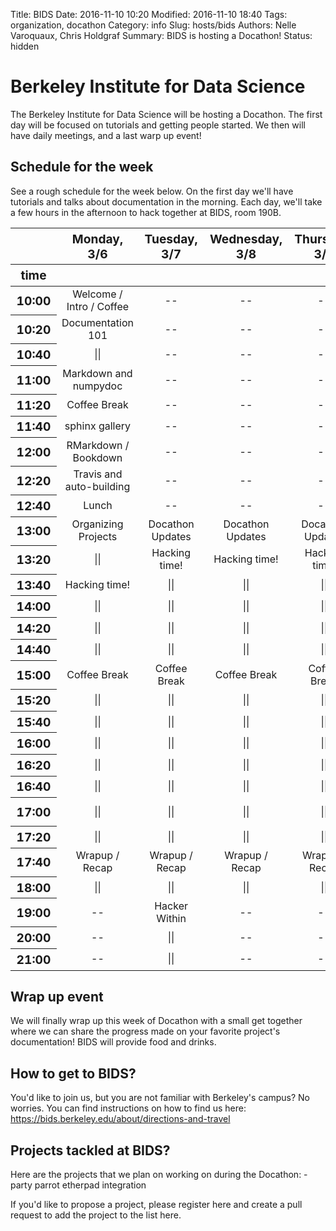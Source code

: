 Title: BIDS
Date: 2016-11-10 10:20
Modified: 2016-11-10 18:40
Tags: organization, docathon
Category: info
Slug: hosts/bids
Authors: Nelle Varoquaux, Chris Holdgraf
Summary: BIDS is hosting a Docathon!
Status: hidden


# Berkeley Institute for Data Science

The Berkeley Institute for Data Science will be hosting a Docathon. The first
day will be focused on tutorials and getting people started. We then will have
daily meetings, and a last warp up event!

## Schedule for the week
See a rough schedule for the week below. On the first day we'll have tutorials and talks about documentation in the morning. Each day, we'll take a few hours in the afternoon to hack together at BIDS, room 190B.


<style  type="text/css" >

#T_40507868_f545_11e6_a457_20c9d077fbe1 tr:hover {

background-color: #ffff99;

}

#T_40507868_f545_11e6_a457_20c9d077fbe1 th {

font-size: 120%;

text-align: center;

font-weight: bold;

}

#T_40507868_f545_11e6_a457_20c9d077fbe1 td {

width: 200px;

}


#T_40507868_f545_11e6_a457_20c9d077fbe1row0_col0 {

text-align:  center;

}

#T_40507868_f545_11e6_a457_20c9d077fbe1row0_col1 {

text-align:  center;

}

#T_40507868_f545_11e6_a457_20c9d077fbe1row0_col2 {

text-align:  center;

}

#T_40507868_f545_11e6_a457_20c9d077fbe1row0_col3 {

text-align:  center;

}

#T_40507868_f545_11e6_a457_20c9d077fbe1row0_col4 {

text-align:  center;

}

#T_40507868_f545_11e6_a457_20c9d077fbe1row1_col0 {

text-align:  center;

}

#T_40507868_f545_11e6_a457_20c9d077fbe1row1_col1 {

text-align:  center;

}

#T_40507868_f545_11e6_a457_20c9d077fbe1row1_col2 {

text-align:  center;

}

#T_40507868_f545_11e6_a457_20c9d077fbe1row1_col3 {

text-align:  center;

}

#T_40507868_f545_11e6_a457_20c9d077fbe1row1_col4 {

text-align:  center;

}

#T_40507868_f545_11e6_a457_20c9d077fbe1row2_col0 {

text-align:  center;

}

#T_40507868_f545_11e6_a457_20c9d077fbe1row2_col1 {

text-align:  center;

}

#T_40507868_f545_11e6_a457_20c9d077fbe1row2_col2 {

text-align:  center;

}

#T_40507868_f545_11e6_a457_20c9d077fbe1row2_col3 {

text-align:  center;

}

#T_40507868_f545_11e6_a457_20c9d077fbe1row2_col4 {

text-align:  center;

}

#T_40507868_f545_11e6_a457_20c9d077fbe1row3_col0 {

text-align:  center;

}

#T_40507868_f545_11e6_a457_20c9d077fbe1row3_col1 {

text-align:  center;

}

#T_40507868_f545_11e6_a457_20c9d077fbe1row3_col2 {

text-align:  center;

}

#T_40507868_f545_11e6_a457_20c9d077fbe1row3_col3 {

text-align:  center;

}

#T_40507868_f545_11e6_a457_20c9d077fbe1row3_col4 {

text-align:  center;

}

#T_40507868_f545_11e6_a457_20c9d077fbe1row4_col0 {

text-align:  center;

}

#T_40507868_f545_11e6_a457_20c9d077fbe1row4_col1 {

text-align:  center;

}

#T_40507868_f545_11e6_a457_20c9d077fbe1row4_col2 {

text-align:  center;

}

#T_40507868_f545_11e6_a457_20c9d077fbe1row4_col3 {

text-align:  center;

}

#T_40507868_f545_11e6_a457_20c9d077fbe1row4_col4 {

text-align:  center;

}

#T_40507868_f545_11e6_a457_20c9d077fbe1row5_col0 {

text-align:  center;

}

#T_40507868_f545_11e6_a457_20c9d077fbe1row5_col1 {

text-align:  center;

}

#T_40507868_f545_11e6_a457_20c9d077fbe1row5_col2 {

text-align:  center;

}

#T_40507868_f545_11e6_a457_20c9d077fbe1row5_col3 {

text-align:  center;

}

#T_40507868_f545_11e6_a457_20c9d077fbe1row5_col4 {

text-align:  center;

}

#T_40507868_f545_11e6_a457_20c9d077fbe1row6_col0 {

text-align:  center;

}

#T_40507868_f545_11e6_a457_20c9d077fbe1row6_col1 {

text-align:  center;

}

#T_40507868_f545_11e6_a457_20c9d077fbe1row6_col2 {

text-align:  center;

}

#T_40507868_f545_11e6_a457_20c9d077fbe1row6_col3 {

text-align:  center;

}

#T_40507868_f545_11e6_a457_20c9d077fbe1row6_col4 {

text-align:  center;

}

#T_40507868_f545_11e6_a457_20c9d077fbe1row7_col0 {

text-align:  center;

}

#T_40507868_f545_11e6_a457_20c9d077fbe1row7_col1 {

text-align:  center;

}

#T_40507868_f545_11e6_a457_20c9d077fbe1row7_col2 {

text-align:  center;

}

#T_40507868_f545_11e6_a457_20c9d077fbe1row7_col3 {

text-align:  center;

}

#T_40507868_f545_11e6_a457_20c9d077fbe1row7_col4 {

text-align:  center;

}

#T_40507868_f545_11e6_a457_20c9d077fbe1row8_col0 {

text-align:  center;

}

#T_40507868_f545_11e6_a457_20c9d077fbe1row8_col1 {

text-align:  center;

}

#T_40507868_f545_11e6_a457_20c9d077fbe1row8_col2 {

text-align:  center;

}

#T_40507868_f545_11e6_a457_20c9d077fbe1row8_col3 {

text-align:  center;

}

#T_40507868_f545_11e6_a457_20c9d077fbe1row8_col4 {

text-align:  center;

}

#T_40507868_f545_11e6_a457_20c9d077fbe1row9_col0 {

text-align:  center;

}

#T_40507868_f545_11e6_a457_20c9d077fbe1row9_col1 {

text-align:  center;

}

#T_40507868_f545_11e6_a457_20c9d077fbe1row9_col2 {

text-align:  center;

}

#T_40507868_f545_11e6_a457_20c9d077fbe1row9_col3 {

text-align:  center;

}

#T_40507868_f545_11e6_a457_20c9d077fbe1row9_col4 {

text-align:  center;

}

#T_40507868_f545_11e6_a457_20c9d077fbe1row10_col0 {

text-align:  center;

}

#T_40507868_f545_11e6_a457_20c9d077fbe1row10_col1 {

text-align:  center;

}

#T_40507868_f545_11e6_a457_20c9d077fbe1row10_col2 {

text-align:  center;

}

#T_40507868_f545_11e6_a457_20c9d077fbe1row10_col3 {

text-align:  center;

}

#T_40507868_f545_11e6_a457_20c9d077fbe1row10_col4 {

text-align:  center;

}

#T_40507868_f545_11e6_a457_20c9d077fbe1row11_col0 {

text-align:  center;

}

#T_40507868_f545_11e6_a457_20c9d077fbe1row11_col1 {

text-align:  center;

}

#T_40507868_f545_11e6_a457_20c9d077fbe1row11_col2 {

text-align:  center;

}

#T_40507868_f545_11e6_a457_20c9d077fbe1row11_col3 {

text-align:  center;

}

#T_40507868_f545_11e6_a457_20c9d077fbe1row11_col4 {

text-align:  center;

}

#T_40507868_f545_11e6_a457_20c9d077fbe1row12_col0 {

text-align:  center;

}

#T_40507868_f545_11e6_a457_20c9d077fbe1row12_col1 {

text-align:  center;

}

#T_40507868_f545_11e6_a457_20c9d077fbe1row12_col2 {

text-align:  center;

}

#T_40507868_f545_11e6_a457_20c9d077fbe1row12_col3 {

text-align:  center;

}

#T_40507868_f545_11e6_a457_20c9d077fbe1row12_col4 {

text-align:  center;

}

#T_40507868_f545_11e6_a457_20c9d077fbe1row13_col0 {

text-align:  center;

}

#T_40507868_f545_11e6_a457_20c9d077fbe1row13_col1 {

text-align:  center;

}

#T_40507868_f545_11e6_a457_20c9d077fbe1row13_col2 {

text-align:  center;

}

#T_40507868_f545_11e6_a457_20c9d077fbe1row13_col3 {

text-align:  center;

}

#T_40507868_f545_11e6_a457_20c9d077fbe1row13_col4 {

text-align:  center;

}

#T_40507868_f545_11e6_a457_20c9d077fbe1row14_col0 {

text-align:  center;

}

#T_40507868_f545_11e6_a457_20c9d077fbe1row14_col1 {

text-align:  center;

}

#T_40507868_f545_11e6_a457_20c9d077fbe1row14_col2 {

text-align:  center;

}

#T_40507868_f545_11e6_a457_20c9d077fbe1row14_col3 {

text-align:  center;

}

#T_40507868_f545_11e6_a457_20c9d077fbe1row14_col4 {

text-align:  center;

}

#T_40507868_f545_11e6_a457_20c9d077fbe1row15_col0 {

text-align:  center;

}

#T_40507868_f545_11e6_a457_20c9d077fbe1row15_col1 {

text-align:  center;

}

#T_40507868_f545_11e6_a457_20c9d077fbe1row15_col2 {

text-align:  center;

}

#T_40507868_f545_11e6_a457_20c9d077fbe1row15_col3 {

text-align:  center;

}

#T_40507868_f545_11e6_a457_20c9d077fbe1row15_col4 {

text-align:  center;

}

#T_40507868_f545_11e6_a457_20c9d077fbe1row16_col0 {

text-align:  center;

}

#T_40507868_f545_11e6_a457_20c9d077fbe1row16_col1 {

text-align:  center;

}

#T_40507868_f545_11e6_a457_20c9d077fbe1row16_col2 {

text-align:  center;

}

#T_40507868_f545_11e6_a457_20c9d077fbe1row16_col3 {

text-align:  center;

}

#T_40507868_f545_11e6_a457_20c9d077fbe1row16_col4 {

text-align:  center;

}

#T_40507868_f545_11e6_a457_20c9d077fbe1row17_col0 {

text-align:  center;

}

#T_40507868_f545_11e6_a457_20c9d077fbe1row17_col1 {

text-align:  center;

}

#T_40507868_f545_11e6_a457_20c9d077fbe1row17_col2 {

text-align:  center;

}

#T_40507868_f545_11e6_a457_20c9d077fbe1row17_col3 {

text-align:  center;

}

#T_40507868_f545_11e6_a457_20c9d077fbe1row17_col4 {

text-align:  center;

}

#T_40507868_f545_11e6_a457_20c9d077fbe1row18_col0 {

text-align:  center;

}

#T_40507868_f545_11e6_a457_20c9d077fbe1row18_col1 {

text-align:  center;

}

#T_40507868_f545_11e6_a457_20c9d077fbe1row18_col2 {

text-align:  center;

}

#T_40507868_f545_11e6_a457_20c9d077fbe1row18_col3 {

text-align:  center;

}

#T_40507868_f545_11e6_a457_20c9d077fbe1row18_col4 {

text-align:  center;

}

#T_40507868_f545_11e6_a457_20c9d077fbe1row19_col0 {

text-align:  center;

}

#T_40507868_f545_11e6_a457_20c9d077fbe1row19_col1 {

text-align:  center;

}

#T_40507868_f545_11e6_a457_20c9d077fbe1row19_col2 {

text-align:  center;

}

#T_40507868_f545_11e6_a457_20c9d077fbe1row19_col3 {

text-align:  center;

}

#T_40507868_f545_11e6_a457_20c9d077fbe1row19_col4 {

text-align:  center;

}

#T_40507868_f545_11e6_a457_20c9d077fbe1row20_col0 {

text-align:  center;

}

#T_40507868_f545_11e6_a457_20c9d077fbe1row20_col1 {

text-align:  center;

}

#T_40507868_f545_11e6_a457_20c9d077fbe1row20_col2 {

text-align:  center;

}

#T_40507868_f545_11e6_a457_20c9d077fbe1row20_col3 {

text-align:  center;

}

#T_40507868_f545_11e6_a457_20c9d077fbe1row20_col4 {

text-align:  center;

}

#T_40507868_f545_11e6_a457_20c9d077fbe1row21_col0 {

text-align:  center;

}

#T_40507868_f545_11e6_a457_20c9d077fbe1row21_col1 {

text-align:  center;

}

#T_40507868_f545_11e6_a457_20c9d077fbe1row21_col2 {

text-align:  center;

}

#T_40507868_f545_11e6_a457_20c9d077fbe1row21_col3 {

text-align:  center;

}

#T_40507868_f545_11e6_a457_20c9d077fbe1row21_col4 {

text-align:  center;

}

#T_40507868_f545_11e6_a457_20c9d077fbe1row22_col0 {

text-align:  center;

}

#T_40507868_f545_11e6_a457_20c9d077fbe1row22_col1 {

text-align:  center;

}

#T_40507868_f545_11e6_a457_20c9d077fbe1row22_col2 {

text-align:  center;

}

#T_40507868_f545_11e6_a457_20c9d077fbe1row22_col3 {

text-align:  center;

}

#T_40507868_f545_11e6_a457_20c9d077fbe1row22_col4 {

text-align:  center;

}

#T_40507868_f545_11e6_a457_20c9d077fbe1row23_col0 {

text-align:  center;

}

#T_40507868_f545_11e6_a457_20c9d077fbe1row23_col1 {

text-align:  center;

}

#T_40507868_f545_11e6_a457_20c9d077fbe1row23_col2 {

text-align:  center;

}

#T_40507868_f545_11e6_a457_20c9d077fbe1row23_col3 {

text-align:  center;

}

#T_40507868_f545_11e6_a457_20c9d077fbe1row23_col4 {

text-align:  center;

}

#T_40507868_f545_11e6_a457_20c9d077fbe1row24_col0 {

text-align:  center;

}

#T_40507868_f545_11e6_a457_20c9d077fbe1row24_col1 {

text-align:  center;

}

#T_40507868_f545_11e6_a457_20c9d077fbe1row24_col2 {

text-align:  center;

}

#T_40507868_f545_11e6_a457_20c9d077fbe1row24_col3 {

text-align:  center;

}

#T_40507868_f545_11e6_a457_20c9d077fbe1row24_col4 {

text-align:  center;

}

#T_40507868_f545_11e6_a457_20c9d077fbe1row25_col0 {

text-align:  center;

}

#T_40507868_f545_11e6_a457_20c9d077fbe1row25_col1 {

text-align:  center;

}

#T_40507868_f545_11e6_a457_20c9d077fbe1row25_col2 {

text-align:  center;

}

#T_40507868_f545_11e6_a457_20c9d077fbe1row25_col3 {

text-align:  center;

}

#T_40507868_f545_11e6_a457_20c9d077fbe1row25_col4 {

text-align:  center;

}

#T_40507868_f545_11e6_a457_20c9d077fbe1row26_col0 {

text-align:  center;

}

#T_40507868_f545_11e6_a457_20c9d077fbe1row26_col1 {

text-align:  center;

}

#T_40507868_f545_11e6_a457_20c9d077fbe1row26_col2 {

text-align:  center;

}

#T_40507868_f545_11e6_a457_20c9d077fbe1row26_col3 {

text-align:  center;

}

#T_40507868_f545_11e6_a457_20c9d077fbe1row26_col4 {

text-align:  center;

}

#T_40507868_f545_11e6_a457_20c9d077fbe1row27_col0 {

text-align:  center;

}

#T_40507868_f545_11e6_a457_20c9d077fbe1row27_col1 {

text-align:  center;

}

#T_40507868_f545_11e6_a457_20c9d077fbe1row27_col2 {

text-align:  center;

}

#T_40507868_f545_11e6_a457_20c9d077fbe1row27_col3 {

text-align:  center;

}

#T_40507868_f545_11e6_a457_20c9d077fbe1row27_col4 {

text-align:  center;

}

</style>

<table id="T_40507868_f545_11e6_a457_20c9d077fbe1" None>


<thead>

<tr>


<th class="blank level0" >




<th class="col_heading level0 col0" colspan=1>
Monday, 3/6



<th class="col_heading level0 col1" colspan=1>
Tuesday, 3/7



<th class="col_heading level0 col2" colspan=1>
Wednesday, 3/8



<th class="col_heading level0 col3" colspan=1>
Thursday, 3/9



<th class="col_heading level0 col4" colspan=1>
Friday, 3/10


</tr>

<tr>


<th class="index_name level0" >
time



<th class="blank" >




<th class="blank" >




<th class="blank" >




<th class="blank" >




<th class="blank" >



</tr>

</thead>
<tbody>

<tr>


<th id="T_40507868_f545_11e6_a457_20c9d077fbe1"
class="row_heading level0 row0" rowspan=1>
10:00



<td id="T_40507868_f545_11e6_a457_20c9d077fbe1row0_col0"
class="data row0 col0" >
Welcome / Intro / Coffee



<td id="T_40507868_f545_11e6_a457_20c9d077fbe1row0_col1"
class="data row0 col1" >
--



<td id="T_40507868_f545_11e6_a457_20c9d077fbe1row0_col2"
class="data row0 col2" >
--



<td id="T_40507868_f545_11e6_a457_20c9d077fbe1row0_col3"
class="data row0 col3" >
--



<td id="T_40507868_f545_11e6_a457_20c9d077fbe1row0_col4"
class="data row0 col4" >
--


</tr>

<tr>


<th id="T_40507868_f545_11e6_a457_20c9d077fbe1"
class="row_heading level0 row1" rowspan=1>
10:20



<td id="T_40507868_f545_11e6_a457_20c9d077fbe1row1_col0"
class="data row1 col0" >
Documentation 101



<td id="T_40507868_f545_11e6_a457_20c9d077fbe1row1_col1"
class="data row1 col1" >
--



<td id="T_40507868_f545_11e6_a457_20c9d077fbe1row1_col2"
class="data row1 col2" >
--



<td id="T_40507868_f545_11e6_a457_20c9d077fbe1row1_col3"
class="data row1 col3" >
--



<td id="T_40507868_f545_11e6_a457_20c9d077fbe1row1_col4"
class="data row1 col4" >
--


</tr>

<tr>


<th id="T_40507868_f545_11e6_a457_20c9d077fbe1"
class="row_heading level0 row2" rowspan=1>
10:40



<td id="T_40507868_f545_11e6_a457_20c9d077fbe1row2_col0"
class="data row2 col0" >
||



<td id="T_40507868_f545_11e6_a457_20c9d077fbe1row2_col1"
class="data row2 col1" >
--



<td id="T_40507868_f545_11e6_a457_20c9d077fbe1row2_col2"
class="data row2 col2" >
--



<td id="T_40507868_f545_11e6_a457_20c9d077fbe1row2_col3"
class="data row2 col3" >
--



<td id="T_40507868_f545_11e6_a457_20c9d077fbe1row2_col4"
class="data row2 col4" >
--


</tr>

<tr>


<th id="T_40507868_f545_11e6_a457_20c9d077fbe1"
class="row_heading level0 row3" rowspan=1>
11:00



<td id="T_40507868_f545_11e6_a457_20c9d077fbe1row3_col0"
class="data row3 col0" >
Markdown and numpydoc



<td id="T_40507868_f545_11e6_a457_20c9d077fbe1row3_col1"
class="data row3 col1" >
--



<td id="T_40507868_f545_11e6_a457_20c9d077fbe1row3_col2"
class="data row3 col2" >
--



<td id="T_40507868_f545_11e6_a457_20c9d077fbe1row3_col3"
class="data row3 col3" >
--



<td id="T_40507868_f545_11e6_a457_20c9d077fbe1row3_col4"
class="data row3 col4" >
--


</tr>

<tr>


<th id="T_40507868_f545_11e6_a457_20c9d077fbe1"
class="row_heading level0 row4" rowspan=1>
11:20



<td id="T_40507868_f545_11e6_a457_20c9d077fbe1row4_col0"
class="data row4 col0" >
Coffee Break



<td id="T_40507868_f545_11e6_a457_20c9d077fbe1row4_col1"
class="data row4 col1" >
--



<td id="T_40507868_f545_11e6_a457_20c9d077fbe1row4_col2"
class="data row4 col2" >
--



<td id="T_40507868_f545_11e6_a457_20c9d077fbe1row4_col3"
class="data row4 col3" >
--



<td id="T_40507868_f545_11e6_a457_20c9d077fbe1row4_col4"
class="data row4 col4" >
--


</tr>

<tr>


<th id="T_40507868_f545_11e6_a457_20c9d077fbe1"
class="row_heading level0 row5" rowspan=1>
11:40



<td id="T_40507868_f545_11e6_a457_20c9d077fbe1row5_col0"
class="data row5 col0" >
sphinx gallery



<td id="T_40507868_f545_11e6_a457_20c9d077fbe1row5_col1"
class="data row5 col1" >
--



<td id="T_40507868_f545_11e6_a457_20c9d077fbe1row5_col2"
class="data row5 col2" >
--



<td id="T_40507868_f545_11e6_a457_20c9d077fbe1row5_col3"
class="data row5 col3" >
--



<td id="T_40507868_f545_11e6_a457_20c9d077fbe1row5_col4"
class="data row5 col4" >
--


</tr>

<tr>


<th id="T_40507868_f545_11e6_a457_20c9d077fbe1"
class="row_heading level0 row6" rowspan=1>
12:00



<td id="T_40507868_f545_11e6_a457_20c9d077fbe1row6_col0"
class="data row6 col0" >
RMarkdown / Bookdown



<td id="T_40507868_f545_11e6_a457_20c9d077fbe1row6_col1"
class="data row6 col1" >
--



<td id="T_40507868_f545_11e6_a457_20c9d077fbe1row6_col2"
class="data row6 col2" >
--



<td id="T_40507868_f545_11e6_a457_20c9d077fbe1row6_col3"
class="data row6 col3" >
--



<td id="T_40507868_f545_11e6_a457_20c9d077fbe1row6_col4"
class="data row6 col4" >
--


</tr>

<tr>


<th id="T_40507868_f545_11e6_a457_20c9d077fbe1"
class="row_heading level0 row7" rowspan=1>
12:20



<td id="T_40507868_f545_11e6_a457_20c9d077fbe1row7_col0"
class="data row7 col0" >
Travis and auto-building



<td id="T_40507868_f545_11e6_a457_20c9d077fbe1row7_col1"
class="data row7 col1" >
--



<td id="T_40507868_f545_11e6_a457_20c9d077fbe1row7_col2"
class="data row7 col2" >
--



<td id="T_40507868_f545_11e6_a457_20c9d077fbe1row7_col3"
class="data row7 col3" >
--



<td id="T_40507868_f545_11e6_a457_20c9d077fbe1row7_col4"
class="data row7 col4" >
--


</tr>

<tr>


<th id="T_40507868_f545_11e6_a457_20c9d077fbe1"
class="row_heading level0 row8" rowspan=1>
12:40



<td id="T_40507868_f545_11e6_a457_20c9d077fbe1row8_col0"
class="data row8 col0" >
Lunch



<td id="T_40507868_f545_11e6_a457_20c9d077fbe1row8_col1"
class="data row8 col1" >
--



<td id="T_40507868_f545_11e6_a457_20c9d077fbe1row8_col2"
class="data row8 col2" >
--



<td id="T_40507868_f545_11e6_a457_20c9d077fbe1row8_col3"
class="data row8 col3" >
--



<td id="T_40507868_f545_11e6_a457_20c9d077fbe1row8_col4"
class="data row8 col4" >
--


</tr>

<tr>


<th id="T_40507868_f545_11e6_a457_20c9d077fbe1"
class="row_heading level0 row9" rowspan=1>
13:00



<td id="T_40507868_f545_11e6_a457_20c9d077fbe1row9_col0"
class="data row9 col0" >
Organizing Projects



<td id="T_40507868_f545_11e6_a457_20c9d077fbe1row9_col1"
class="data row9 col1" >
Docathon Updates



<td id="T_40507868_f545_11e6_a457_20c9d077fbe1row9_col2"
class="data row9 col2" >
Docathon Updates



<td id="T_40507868_f545_11e6_a457_20c9d077fbe1row9_col3"
class="data row9 col3" >
Docathon Updates



<td id="T_40507868_f545_11e6_a457_20c9d077fbe1row9_col4"
class="data row9 col4" >
Docathon Updates


</tr>

<tr>


<th id="T_40507868_f545_11e6_a457_20c9d077fbe1"
class="row_heading level0 row10" rowspan=1>
13:20



<td id="T_40507868_f545_11e6_a457_20c9d077fbe1row10_col0"
class="data row10 col0" >
||



<td id="T_40507868_f545_11e6_a457_20c9d077fbe1row10_col1"
class="data row10 col1" >
Hacking time!



<td id="T_40507868_f545_11e6_a457_20c9d077fbe1row10_col2"
class="data row10 col2" >
Hacking time!



<td id="T_40507868_f545_11e6_a457_20c9d077fbe1row10_col3"
class="data row10 col3" >
Hacking time!



<td id="T_40507868_f545_11e6_a457_20c9d077fbe1row10_col4"
class="data row10 col4" >
working


</tr>

<tr>


<th id="T_40507868_f545_11e6_a457_20c9d077fbe1"
class="row_heading level0 row11" rowspan=1>
13:40



<td id="T_40507868_f545_11e6_a457_20c9d077fbe1row11_col0"
class="data row11 col0" >
Hacking time!



<td id="T_40507868_f545_11e6_a457_20c9d077fbe1row11_col1"
class="data row11 col1" >
||



<td id="T_40507868_f545_11e6_a457_20c9d077fbe1row11_col2"
class="data row11 col2" >
||



<td id="T_40507868_f545_11e6_a457_20c9d077fbe1row11_col3"
class="data row11 col3" >
||



<td id="T_40507868_f545_11e6_a457_20c9d077fbe1row11_col4"
class="data row11 col4" >
||


</tr>

<tr>


<th id="T_40507868_f545_11e6_a457_20c9d077fbe1"
class="row_heading level0 row12" rowspan=1>
14:00



<td id="T_40507868_f545_11e6_a457_20c9d077fbe1row12_col0"
class="data row12 col0" >
||



<td id="T_40507868_f545_11e6_a457_20c9d077fbe1row12_col1"
class="data row12 col1" >
||



<td id="T_40507868_f545_11e6_a457_20c9d077fbe1row12_col2"
class="data row12 col2" >
||



<td id="T_40507868_f545_11e6_a457_20c9d077fbe1row12_col3"
class="data row12 col3" >
||



<td id="T_40507868_f545_11e6_a457_20c9d077fbe1row12_col4"
class="data row12 col4" >
||


</tr>

<tr>


<th id="T_40507868_f545_11e6_a457_20c9d077fbe1"
class="row_heading level0 row13" rowspan=1>
14:20



<td id="T_40507868_f545_11e6_a457_20c9d077fbe1row13_col0"
class="data row13 col0" >
||



<td id="T_40507868_f545_11e6_a457_20c9d077fbe1row13_col1"
class="data row13 col1" >
||



<td id="T_40507868_f545_11e6_a457_20c9d077fbe1row13_col2"
class="data row13 col2" >
||



<td id="T_40507868_f545_11e6_a457_20c9d077fbe1row13_col3"
class="data row13 col3" >
||



<td id="T_40507868_f545_11e6_a457_20c9d077fbe1row13_col4"
class="data row13 col4" >
||


</tr>

<tr>


<th id="T_40507868_f545_11e6_a457_20c9d077fbe1"
class="row_heading level0 row14" rowspan=1>
14:40



<td id="T_40507868_f545_11e6_a457_20c9d077fbe1row14_col0"
class="data row14 col0" >
||



<td id="T_40507868_f545_11e6_a457_20c9d077fbe1row14_col1"
class="data row14 col1" >
||



<td id="T_40507868_f545_11e6_a457_20c9d077fbe1row14_col2"
class="data row14 col2" >
||



<td id="T_40507868_f545_11e6_a457_20c9d077fbe1row14_col3"
class="data row14 col3" >
||



<td id="T_40507868_f545_11e6_a457_20c9d077fbe1row14_col4"
class="data row14 col4" >
||


</tr>

<tr>


<th id="T_40507868_f545_11e6_a457_20c9d077fbe1"
class="row_heading level0 row15" rowspan=1>
15:00



<td id="T_40507868_f545_11e6_a457_20c9d077fbe1row15_col0"
class="data row15 col0" >
Coffee Break



<td id="T_40507868_f545_11e6_a457_20c9d077fbe1row15_col1"
class="data row15 col1" >
Coffee Break



<td id="T_40507868_f545_11e6_a457_20c9d077fbe1row15_col2"
class="data row15 col2" >
Coffee Break



<td id="T_40507868_f545_11e6_a457_20c9d077fbe1row15_col3"
class="data row15 col3" >
Coffee Break



<td id="T_40507868_f545_11e6_a457_20c9d077fbe1row15_col4"
class="data row15 col4" >
||


</tr>

<tr>


<th id="T_40507868_f545_11e6_a457_20c9d077fbe1"
class="row_heading level0 row16" rowspan=1>
15:20



<td id="T_40507868_f545_11e6_a457_20c9d077fbe1row16_col0"
class="data row16 col0" >
||



<td id="T_40507868_f545_11e6_a457_20c9d077fbe1row16_col1"
class="data row16 col1" >
||



<td id="T_40507868_f545_11e6_a457_20c9d077fbe1row16_col2"
class="data row16 col2" >
||



<td id="T_40507868_f545_11e6_a457_20c9d077fbe1row16_col3"
class="data row16 col3" >
||



<td id="T_40507868_f545_11e6_a457_20c9d077fbe1row16_col4"
class="data row16 col4" >
||


</tr>

<tr>


<th id="T_40507868_f545_11e6_a457_20c9d077fbe1"
class="row_heading level0 row17" rowspan=1>
15:40



<td id="T_40507868_f545_11e6_a457_20c9d077fbe1row17_col0"
class="data row17 col0" >
||



<td id="T_40507868_f545_11e6_a457_20c9d077fbe1row17_col1"
class="data row17 col1" >
||



<td id="T_40507868_f545_11e6_a457_20c9d077fbe1row17_col2"
class="data row17 col2" >
||



<td id="T_40507868_f545_11e6_a457_20c9d077fbe1row17_col3"
class="data row17 col3" >
||



<td id="T_40507868_f545_11e6_a457_20c9d077fbe1row17_col4"
class="data row17 col4" >
||


</tr>

<tr>


<th id="T_40507868_f545_11e6_a457_20c9d077fbe1"
class="row_heading level0 row18" rowspan=1>
16:00



<td id="T_40507868_f545_11e6_a457_20c9d077fbe1row18_col0"
class="data row18 col0" >
||



<td id="T_40507868_f545_11e6_a457_20c9d077fbe1row18_col1"
class="data row18 col1" >
||



<td id="T_40507868_f545_11e6_a457_20c9d077fbe1row18_col2"
class="data row18 col2" >
||



<td id="T_40507868_f545_11e6_a457_20c9d077fbe1row18_col3"
class="data row18 col3" >
||



<td id="T_40507868_f545_11e6_a457_20c9d077fbe1row18_col4"
class="data row18 col4" >
||


</tr>

<tr>


<th id="T_40507868_f545_11e6_a457_20c9d077fbe1"
class="row_heading level0 row19" rowspan=1>
16:20



<td id="T_40507868_f545_11e6_a457_20c9d077fbe1row19_col0"
class="data row19 col0" >
||



<td id="T_40507868_f545_11e6_a457_20c9d077fbe1row19_col1"
class="data row19 col1" >
||



<td id="T_40507868_f545_11e6_a457_20c9d077fbe1row19_col2"
class="data row19 col2" >
||



<td id="T_40507868_f545_11e6_a457_20c9d077fbe1row19_col3"
class="data row19 col3" >
||



<td id="T_40507868_f545_11e6_a457_20c9d077fbe1row19_col4"
class="data row19 col4" >
||


</tr>

<tr>


<th id="T_40507868_f545_11e6_a457_20c9d077fbe1"
class="row_heading level0 row20" rowspan=1>
16:40



<td id="T_40507868_f545_11e6_a457_20c9d077fbe1row20_col0"
class="data row20 col0" >
||



<td id="T_40507868_f545_11e6_a457_20c9d077fbe1row20_col1"
class="data row20 col1" >
||



<td id="T_40507868_f545_11e6_a457_20c9d077fbe1row20_col2"
class="data row20 col2" >
||



<td id="T_40507868_f545_11e6_a457_20c9d077fbe1row20_col3"
class="data row20 col3" >
||



<td id="T_40507868_f545_11e6_a457_20c9d077fbe1row20_col4"
class="data row20 col4" >
||


</tr>

<tr>


<th id="T_40507868_f545_11e6_a457_20c9d077fbe1"
class="row_heading level0 row21" rowspan=1>
17:00



<td id="T_40507868_f545_11e6_a457_20c9d077fbe1row21_col0"
class="data row21 col0" >
||



<td id="T_40507868_f545_11e6_a457_20c9d077fbe1row21_col1"
class="data row21 col1" >
||



<td id="T_40507868_f545_11e6_a457_20c9d077fbe1row21_col2"
class="data row21 col2" >
||



<td id="T_40507868_f545_11e6_a457_20c9d077fbe1row21_col3"
class="data row21 col3" >
||



<td id="T_40507868_f545_11e6_a457_20c9d077fbe1row21_col4"
class="data row21 col4" >
Party time!


</tr>

<tr>


<th id="T_40507868_f545_11e6_a457_20c9d077fbe1"
class="row_heading level0 row22" rowspan=1>
17:20



<td id="T_40507868_f545_11e6_a457_20c9d077fbe1row22_col0"
class="data row22 col0" >
||



<td id="T_40507868_f545_11e6_a457_20c9d077fbe1row22_col1"
class="data row22 col1" >
||



<td id="T_40507868_f545_11e6_a457_20c9d077fbe1row22_col2"
class="data row22 col2" >
||



<td id="T_40507868_f545_11e6_a457_20c9d077fbe1row22_col3"
class="data row22 col3" >
||



<td id="T_40507868_f545_11e6_a457_20c9d077fbe1row22_col4"
class="data row22 col4" >
||


</tr>

<tr>


<th id="T_40507868_f545_11e6_a457_20c9d077fbe1"
class="row_heading level0 row23" rowspan=1>
17:40



<td id="T_40507868_f545_11e6_a457_20c9d077fbe1row23_col0"
class="data row23 col0" >
Wrapup / Recap



<td id="T_40507868_f545_11e6_a457_20c9d077fbe1row23_col1"
class="data row23 col1" >
Wrapup / Recap



<td id="T_40507868_f545_11e6_a457_20c9d077fbe1row23_col2"
class="data row23 col2" >
Wrapup / Recap



<td id="T_40507868_f545_11e6_a457_20c9d077fbe1row23_col3"
class="data row23 col3" >
Wrapup / Recap



<td id="T_40507868_f545_11e6_a457_20c9d077fbe1row23_col4"
class="data row23 col4" >
||


</tr>

<tr>


<th id="T_40507868_f545_11e6_a457_20c9d077fbe1"
class="row_heading level0 row24" rowspan=1>
18:00



<td id="T_40507868_f545_11e6_a457_20c9d077fbe1row24_col0"
class="data row24 col0" >
||



<td id="T_40507868_f545_11e6_a457_20c9d077fbe1row24_col1"
class="data row24 col1" >
||



<td id="T_40507868_f545_11e6_a457_20c9d077fbe1row24_col2"
class="data row24 col2" >
||



<td id="T_40507868_f545_11e6_a457_20c9d077fbe1row24_col3"
class="data row24 col3" >
||



<td id="T_40507868_f545_11e6_a457_20c9d077fbe1row24_col4"
class="data row24 col4" >
||


</tr>

<tr>


<th id="T_40507868_f545_11e6_a457_20c9d077fbe1"
class="row_heading level0 row25" rowspan=1>
19:00



<td id="T_40507868_f545_11e6_a457_20c9d077fbe1row25_col0"
class="data row25 col0" >
--



<td id="T_40507868_f545_11e6_a457_20c9d077fbe1row25_col1"
class="data row25 col1" >
Hacker Within



<td id="T_40507868_f545_11e6_a457_20c9d077fbe1row25_col2"
class="data row25 col2" >
--



<td id="T_40507868_f545_11e6_a457_20c9d077fbe1row25_col3"
class="data row25 col3" >
--



<td id="T_40507868_f545_11e6_a457_20c9d077fbe1row25_col4"
class="data row25 col4" >
--


</tr>

<tr>


<th id="T_40507868_f545_11e6_a457_20c9d077fbe1"
class="row_heading level0 row26" rowspan=1>
20:00



<td id="T_40507868_f545_11e6_a457_20c9d077fbe1row26_col0"
class="data row26 col0" >
--



<td id="T_40507868_f545_11e6_a457_20c9d077fbe1row26_col1"
class="data row26 col1" >
||



<td id="T_40507868_f545_11e6_a457_20c9d077fbe1row26_col2"
class="data row26 col2" >
--



<td id="T_40507868_f545_11e6_a457_20c9d077fbe1row26_col3"
class="data row26 col3" >
--



<td id="T_40507868_f545_11e6_a457_20c9d077fbe1row26_col4"
class="data row26 col4" >
--


</tr>

<tr>


<th id="T_40507868_f545_11e6_a457_20c9d077fbe1"
class="row_heading level0 row27" rowspan=1>
21:00



<td id="T_40507868_f545_11e6_a457_20c9d077fbe1row27_col0"
class="data row27 col0" >
--



<td id="T_40507868_f545_11e6_a457_20c9d077fbe1row27_col1"
class="data row27 col1" >
||



<td id="T_40507868_f545_11e6_a457_20c9d077fbe1row27_col2"
class="data row27 col2" >
--



<td id="T_40507868_f545_11e6_a457_20c9d077fbe1row27_col3"
class="data row27 col3" >
--



<td id="T_40507868_f545_11e6_a457_20c9d077fbe1row27_col4"
class="data row27 col4" >
--


</tr>

</tbody>
</table>


## Wrap up event

We will finally wrap up this week of Docathon with a small get together where we can 
share the progress made on your favorite project's documentation!
BIDS will provide food and drinks.

## How to get to BIDS?

You'd like to join us, but you are not familiar with Berkeley's campus? No worries.
You can find instructions on how to find us here: 
https://bids.berkeley.edu/about/directions-and-travel

## Projects tackled at BIDS?

Here are the projects that we plan on working on during the Docathon:
    - party parrot etherpad integration
    
If you'd like to propose a project, please register here and create a pull request
to add the project to the list here.
